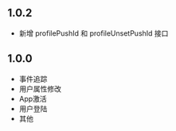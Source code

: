 ## 1.0.2

* 新增 profilePushId 和 profileUnsetPushId 接口


## 1.0.0

* 事件追踪
* 用户属性修改
* App激活
* 用户登陆
* 其他
